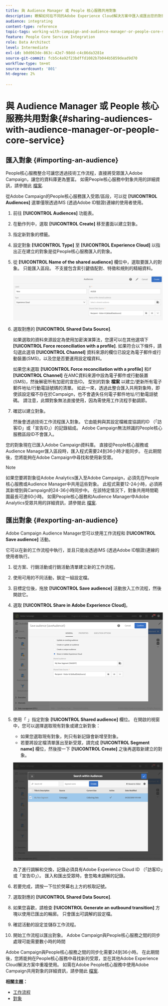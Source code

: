 ```yaml
---
title: 與 Audience Manager 或 People 核心服務共用對象
description: 瞭解如何在不同的Adobe Experience Cloud解決方案中匯入或匯出您的對象。
audience: integrating
content-type: reference
topic-tags: working-with-campaign-and-audience-manager-or-people-core-service
feature: People Core Service Integration
role: Data Architect
level: Intermediate
exl-id: b0d063de-863c-42e7-98dd-c4c86da3281e
source-git-commit: fcb5c4a92f23bdffd1082b7b044b5859dead9d70
workflow-type: tm+mt
source-wordcount: '801'
ht-degree: 2%

---
```


# 與 Audience Manager 或 People 核心服務共用對象{#sharing-audiences-with-audience-manager-or-people-core-service}

## 匯入對象 {#importing-an-audience}

People核心服務整合可讓您透過技術工作流程，直接將受眾匯入Adobe Campaign，讓您的資料庫更為豐富。 如需People核心服務中對象共用的詳細資訊，請參閱此 [檔案](https://experienceleague.adobe.com/docs/analytics/components/segmentation/segmentation-workflow/seg-publish.html).

從Adobe Campaign的People核心服務匯入受眾/區段，可以從 **[!UICONTROL Audiences]** 選單僅限透過IMS (透過Adobe ID驗證)連線的使用者使用。

1. 前往 **[!UICONTROL Audiences]** 功能表。
1. 在動作列中，選取 **[!UICONTROL Create]** 移至畫面以建立對象。
1. 指定新對象的標籤。
1. 設定對象 **[!UICONTROL Type]** 至 **[!UICONTROL Experience Cloud]** 以指出正在建立的對象是從People核心服務匯入的對象。
1. 從 **[!UICONTROL Name of the shared audience]** 欄位中，選取要匯入的對象。 只能匯入區段。 不支援包含索引鍵值配對、特徵和規則的精細資料。

   ![](assets/aam_import_audience.png)

1. 選取對應的 **[!UICONTROL Shared Data Source]**.

   如果選取的資料來源設定為使用加密演演算法，您還可以在其他選項下 **[!UICONTROL Force reconciliation with a profile]**. 如果符合以下條件，請勾選此選項 **[!UICONTROL Channel]** 資料來源的欄位已設定為電子郵件或行動裝置(SMS)，以及您是否要運用設定檔資料。

   如果您未選取 **[!UICONTROL Force reconciliation with a profile]** 和if **[!UICONTROL Channel]** 在AMC資料來源中設為電子郵件或行動裝置(SMS)，然後解密所有加密的宣告ID。 型別的對象 **檔案** 以建立/更新所有電子郵件地址/行動電話號碼的清單。 如此一來，透過此整合匯入共用對象時，即使該設定檔不存在於Campaign，也不會遺失任何電子郵件地址/行動電話號碼。 請注意，此類對象無法直接使用，因為需使用工作流程手動調節。

1. 確認以建立對象。

   然後會透過技術工作流程匯入對象。 它由能夠與其設定檔維度協調的ID （「訪客ID」或「宣告ID」）的記錄組成。 Adobe Campaign無法辨識的People核心服務區段ID不會匯入。

您的對象現在已匯入Adobe Campaign資料庫。 直接從People核心服務或Audience Manager匯入區段時，匯入程式需要24到36小時才能同步。 在此期間後，您將能夠在Adobe Campaign中尋找和使用新受眾。

>[!NOTE]
>
>如果您要將對象從Adobe Analytics匯入至Adobe Campaign，必須先在People核心服務或Audience Manager中共用這些對象。 此程式需要12-24小時，必須將其新增到與Campaign的24-36小時同步中。 在該特定情況下，對象共用時間範圍最長可達60小時。 如需People核心服務和Audience Manager中Adobe Analytics受眾共用的詳細資訊，請參閱此 [檔案](https://experienceleague.adobe.com/docs/analytics/components/segmentation/segmentation-workflow/seg-publish.html).

## 匯出對象 {#exporting-an-audience}

Adobe Campaign Audience Manager您可以使用工作流程和 **[!UICONTROL Save audience]** 活動。

它可以在新的工作流程中執行，並且只能由透過IMS (透過Adobe ID驗證)連線的使用者執行。

1. 從方案、行銷活動或行銷活動清單建立新的工作流程。
1. 使用可用的不同活動，鎖定一組設定檔。
1. 目標定位後，拖放 **[!UICONTROL Save audience]** 活動放入工作流程，然後開啟它。
1. 選取 **[!UICONTROL Share in Adobe Experience Cloud]**。

   ![](assets/aam_save_audience_activity.png)

1. 使用「 」指定對象 **[!UICONTROL Shared audience]** 欄位。 在開啟的視窗中，您可以選擇選取現有對象或建立新對象：

   * 如果您選取現有對象，則只有新記錄會新增至對象。
   * 若要將設定檔清單匯出至新受眾，請完成 **[!UICONTROL Segment name]** 欄位，然後按一下 **[!UICONTROL Create]** 之後再選取新建立的對象。

   ![](assets/aam_save_audience_segment_picker.png)

   為了進行調解和交換，記錄必須具有Adobe Experience Cloud ID （「訪客ID」或「宣告ID」）。 匯入和匯出受眾時，會忽略未調解的記錄。

1. 若要完成，請按一下位於熒幕右上方的核取記號。
1. 選取對應的 **[!UICONTROL Shared Data Source]**.
1. 如果您喜歡，請檢查 **[!UICONTROL Generate an outbound transition]** 方塊以使用已匯出的輪廓。 只會匯出可調解的設定檔。
1. 確認活動的設定並儲存工作流程。
1. 開始工作流程以匯出對象。 Adobe Campaign與People核心服務之間的同步處理可能需要數小時的時間

Adobe Campaign與People核心服務之間的同步化需要24到36小時。 在此期間後，您將能夠在People核心服務中尋找新的受眾，並在其他Adobe Experience Cloud解決方案中重複使用。 如需在Adobe People核心服務中使用Adobe Campaign共用對象的詳細資訊，請參閱此 [檔案](https://experienceleague.adobe.com/docs/core-services/interface/audiences/t-audience-create.html).

**相關主題：**

* [工作流程](../../automating/using/get-started-workflows.md)
* [對象](../../audiences/using/about-audiences.md)
